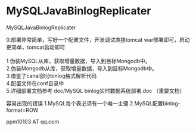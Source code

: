 MySQLJavaBinlogReplicater
=========================

MySQLJavaBinlogReplicater

0.部署非常简单，写好一个配置文件，开发调试直接tomcat war部署即可，启动更简单，tomcat启动即可<br/>       
1.伪装MySQL从库，获取增量数据，导入到目标Mongodb中。       
2.伪装Mongodb从库，获取增量数据，导入到目标Mongodb中。      
3.借鉴了canal部分binlog格式解析代码    
4.配置文件在conf目录中     
5.详细部署文档参考 doc/MySQL binlog实时数据系统部署.doc （重要文档）     

容易出现的错误
1.MySQL每个表必须有一个唯一主键
2.MySQL配置binlog-format=ROW

ppm10103 AT qq.com

